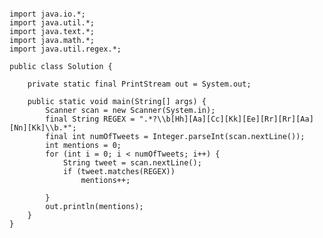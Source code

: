 <pre><code>
import java.io.*;
import java.util.*;
import java.text.*;
import java.math.*;
import java.util.regex.*;

public class Solution {

    private static final PrintStream out = System.out;

    public static void main(String[] args) {
        Scanner scan = new Scanner(System.in);
        final String REGEX = ".*?\\b[Hh][Aa][Cc][Kk][Ee][Rr][Rr][Aa][Nn][Kk]\\b.*";
        final int numOfTweets = Integer.parseInt(scan.nextLine());
        int mentions = 0;
        for (int i = 0; i < numOfTweets; i++) {
            String tweet = scan.nextLine();
            if (tweet.matches(REGEX))
                mentions++;

        }
        out.println(mentions);
    }
}
</code></pre>